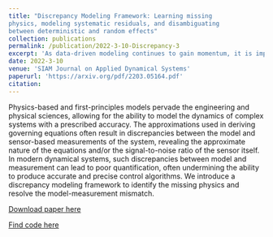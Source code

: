 ```yaml
---
title: "Discrepancy Modeling Framework: Learning missing
physics, modeling systematic residuals, and disambiguating
between deterministic and random effects"
collection: publications
permalink: /publication/2022-3-10-Discrepancy-3
excerpt: 'As data-driven modeling continues to gain momentum, it is imperative that researchers utilize domain knowledge (e.g., first principles physics) to model complex systems. However, in all disciplines, model- measurement mismatch exists. The lack of investigation into this error leaves the missed opportunity to resolve model-measurement mismatch, disambiguate deterministic effects, and improve the underlying model.'
date: 2022-3-10
venue: 'SIAM Journal on Applied Dynamical Systems'
paperurl: 'https://arxiv.org/pdf/2203.05164.pdf'
citation: 
---
```

Physics-based and first-principles models pervade the engineering and physical sciences, allowing for the ability to model the dynamics of complex systems with a prescribed accuracy. The approximations used in deriving governing equations often result in discrepancies between the model and sensor-based measurements of the system, revealing the approximate nature of the equations and/or the signal-to-noise ratio of the sensor itself. In modern dynamical systems, such discrepancies between model and measurement can lead to poor quantification, often undermining the ability to produce accurate and precise control algorithms. We introduce a discrepancy modeling framework to identify the missing physics and resolve the model-measurement mismatch. 

[Download paper here](https://arxiv.org/pdf/2203.05164.pdf)

[Find code here](https://github.com/meganebers/Discrepancy-Modeling-Framework-code)

